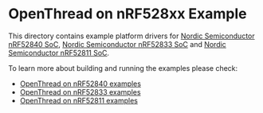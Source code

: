 # OpenThread on nRF528xx Example

This directory contains example platform drivers for [Nordic Semiconductor nRF52840 SoC][nRF52840], [Nordic Semiconductor nRF52833 SoC][nRF52833] and [Nordic Semiconductor nRF52811 SoC][nRF52811].

[nRF52840]: https://www.nordicsemi.com/Products/Low-power-short-range-wireless/nRF52840
[nRF52833]: https://www.nordicsemi.com/Products/Low-power-short-range-wireless/nRF52833
[nRF52811]: https://www.nordicsemi.com/Products/Low-power-short-range-wireless/nRF52811

To learn more about building and running the examples please check:
* [OpenThread on nRF52840 examples][nrf52840-page]
* [OpenThread on nRF52833 examples][nrf52833-page]
* [OpenThread on nRF52811 examples][nrf52811-page]

[nrf52840-page]: ./nrf52840/README.md
[nrf52833-page]: ./nrf52833/README.md
[nrf52811-page]: ./nrf52811/README.md